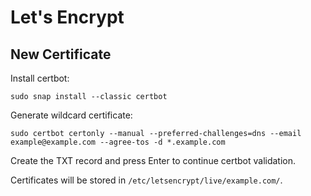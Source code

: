 # Let's Encrypt

## New Certificate

Install certbot:

	sudo snap install --classic certbot

Generate wildcard certificate:

	sudo certbot certonly --manual --preferred-challenges=dns --email example@example.com --agree-tos -d *.example.com

Create the TXT record and press Enter to continue certbot validation.

Certificates will be stored in `/etc/letsencrypt/live/example.com/`.
